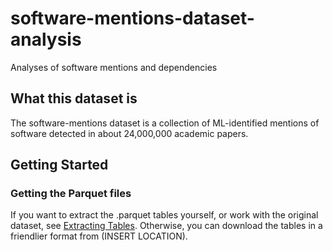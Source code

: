 # software-mentions-dataset-analysis
Analyses of software mentions and dependencies

## What this dataset is

The software-mentions dataset is a collection of ML-identified mentions of software
detected in about 24,000,000 academic papers.

## Getting Started

### Getting the Parquet files

If you want to extract the .parquet tables yourself, or work with the original
dataset, see [Extracting Tables](EXTRACTING_TABLES.md). Otherwise, you can
download the tables in a friendlier format from (INSERT LOCATION).
